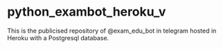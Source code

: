 # python_exambot_heroku_v
This is the publicised repository of @exam_edu_bot in telegram hosted in Heroku with a Postgresql database. 
